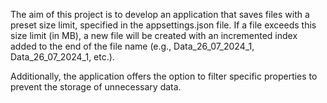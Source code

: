 The aim of this project is to develop an application that saves files with a preset size limit, specified in the appsettings.json file. If a file exceeds this size limit (in MB), a new file will be created with an incremented index added to the end of the file name (e.g., Data_26_07_2024_1, Data_26_07_2024_1, etc.).

Additionally, the application offers the option to filter specific properties to prevent the storage of unnecessary data.
